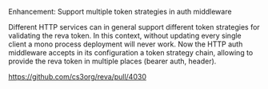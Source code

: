 Enhancement: Support multiple token strategies in auth middleware

Different HTTP services can in general support different
token strategies for validating the reva token.
In this context, without updating every single client 
a mono process deployment will never work.
Now the HTTP auth middleware accepts in its configuration a
token strategy chain, allowing to provide the reva
token in multiple places (bearer auth, header).

https://github.com/cs3org/reva/pull/4030
